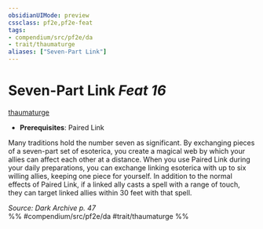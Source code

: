 ```yaml
---
obsidianUIMode: preview
cssclass: pf2e,pf2e-feat
tags:
- compendium/src/pf2e/da
- trait/thaumaturge
aliases: ["Seven-Part Link"]
---
```

# Seven-Part Link  *Feat 16*  
[thaumaturge](../../Rules/traits/thaumaturge-da.md)  

- **Prerequisites**: Paired Link

Many traditions hold the number seven as significant. By exchanging pieces of a seven-part set of esoterica, you create a magical web by which your allies can affect each other at a distance. When you use Paired Link during your daily preparations, you can exchange linking esoterica with up to six willing allies, keeping one piece for yourself. In addition to the normal effects of Paired Link, if a linked ally casts a spell with a range of touch, they can target linked allies within 30 feet with that spell.

*Source: Dark Archive p. 47*  
%% #compendium/src/pf2e/da #trait/thaumaturge %%
